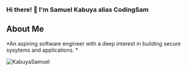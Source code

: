### Hi there! 👋 I'm Samuel Kabuya alias CodingSam


## About Me
*An aspiring software engineer with a deep interest in building secure sysytems and applications. *
<!--
**KabuyaSamuel/KabuyaSamuel** is a ✨ _special_ ✨ repository because its `README.md` (this file) appears on your GitHub profile.

Here are some ideas to get you started:

- 🔭 I’m currently working on ...
- 🌱 I’m currently learning Django REST framework.
- 👯 I’m looking to collaborate on Farm Flow
- 🤔 I’m looking for help with hacking API tools
- 💬 Ask me about ...
- 📫 How to reach me: ...
- 😄 Pronouns: He/Him
- ⚡ Fun fact: I love watching hacking documentaries and podcasts
-->
<p align="left"> <img src="https://komarev.com/ghpvc/?username=KabuyaSamuel&label=Profile%20views&color=0e75b6&style=flat" alt="KabuyaSamuel" /> </p>
